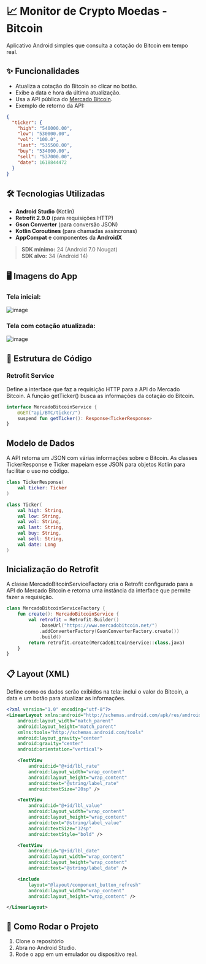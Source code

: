 # 📈 Monitor de Crypto Moedas - Bitcoin

Aplicativo Android simples que consulta a cotação do Bitcoin em tempo real.

## ✨ Funcionalidades

- Atualiza a cotação do Bitcoin ao clicar no botão.
- Exibe a data e hora da última atualização.
- Usa a API pública do [Mercado Bitcoin](https://www.mercadobitcoin.net/api/BTC/ticker/).
- Exemplo de retorno da API:
```json
{
  "ticker": {
    "high": "540000.00",
    "low": "530000.00",
    "vol": "100.0",
    "last": "535500.00",
    "buy": "534000.00",
    "sell": "537000.00",
    "date": 1618844472
  }
}
```

## 🛠️ Tecnologias Utilizadas

- **Android Studio** (Kotlin)
- **Retrofit 2.9.0** (para requisições HTTP)
- **Gson Converter** (para conversão JSON)
- **Kotlin Coroutines** (para chamadas assíncronas)
- **AppCompat** e componentes da **AndroidX**
> **SDK mínimo:** 24 (Android 7.0 Nougat)  
> **SDK alvo:** 34 (Android 14)

## 🖥️ Imagens do App

### Tela inicial:
![image](https://github.com/user-attachments/assets/f601ca48-a8e2-4615-97f0-d5034f4a1dbc)

### Tela com cotação atualizada:
![image](https://github.com/user-attachments/assets/69f77bd0-57cb-4814-84dd-c730701f9f79)

## 🧩 Estrutura de Código

### Retrofit Service
Define a interface que faz a requisição HTTP para a API do Mercado Bitcoin.
A função getTicker() busca as informações da cotação do Bitcoin.
```kotlin
interface MercadoBitcoinService {
    @GET("api/BTC/ticker/")
    suspend fun getTicker(): Response<TickerResponse>
}
```
## Modelo de Dados
A API retorna um JSON com várias informações sobre o Bitcoin. As classes TickerResponse e Ticker mapeiam esse JSON para objetos Kotlin para facilitar o uso no código.

```kotlin
class TickerResponse(
    val ticker: Ticker
)

class Ticker(
    val high: String,
    val low: String,
    val vol: String,
    val last: String,
    val buy: String,
    val sell: String,
    val date: Long
)
```

## Inicialização do Retrofit
A classe MercadoBitcoinServiceFactory cria o Retrofit configurado para a API do Mercado Bitcoin e retorna uma instância da interface que permite fazer a requisição.
```kotlin
class MercadoBitcoinServiceFactory {
    fun create(): MercadoBitcoinService {
        val retrofit = Retrofit.Builder()
            .baseUrl("https://www.mercadobitcoin.net/")
            .addConverterFactory(GsonConverterFactory.create())
            .build()
        return retrofit.create(MercadoBitcoinService::class.java)
    }
}
```

## 📋 Layout (XML)
Define como os dados serão exibidos na tela: inclui o valor do Bitcoin, a data e um botão para atualizar as informações.
```xml
<?xml version="1.0" encoding="utf-8"?>
<LinearLayout xmlns:android="http://schemas.android.com/apk/res/android"
    android:layout_width="match_parent"
    android:layout_height="match_parent"
    xmlns:tools="http://schemas.android.com/tools"
    android:layout_gravity="center"
    android:gravity="center"
    android:orientation="vertical">

    <TextView
        android:id="@+id/lbl_rate"
        android:layout_width="wrap_content"
        android:layout_height="wrap_content"
        android:text="@string/label_rate"
        android:textSize="20sp" />

    <TextView
        android:id="@+id/lbl_value"
        android:layout_width="wrap_content"
        android:layout_height="wrap_content"
        android:text="@string/label_value"
        android:textSize="32sp"
        android:textStyle="bold" />

    <TextView
        android:id="@+id/lbl_date"
        android:layout_width="wrap_content"
        android:layout_height="wrap_content"
        android:text="@string/label_date" />

    <include
        layout="@layout/component_button_refresh"
        android:layout_width="wrap_content"
        android:layout_height="wrap_content" />

</LinearLayout>
```

## 🚀 Como Rodar o Projeto
1. Clone o repositório
2. Abra no Android Studio.
3. Rode o app em um emulador ou dispositivo real.

